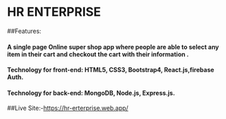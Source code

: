 # HR ENTERPRISE

##Features:
#### A single page Online super shop app where people are able to select any item  in their cart and checkout the cart with their information .

#### Technology for front-end: HTML5, CSS3, Bootstrap4, React.js,firebase Auth.

#### Technology for back-end: MongoDB, Node.js, Express.js.

##Live Site:-https://hr-erterprise.web.app/

